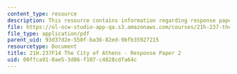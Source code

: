 ```yaml
---
content_type: resource
description: This resource contains information regarding response paper 2.
file: https://ol-ocw-studio-app-qa.s3.amazonaws.com/courses/21h-237-the-city-of-athens-in-the-age-of-pericles-fall-2014/00ffca910ae53d86f107c4828cdfa64c_MIT21H_237F14_Response2.pdf
file_type: application/pdf
parent_uid: 93d37d2e-550f-ba36-82ed-9bfb35927215
resourcetype: Document
title: 21H.237F14 The City of Athens - Response Paper 2
uid: 00ffca91-0ae5-3d86-f107-c4828cdfa64c
---
```

